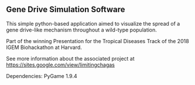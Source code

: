 ## Gene Drive Simulation Software

This simple python-based application aimed to visualize the spread of a gene drive-like mechanism throughout a wild-type population.

Part of the winning Presentation for the Tropical Diseases Track of the 2018 IGEM Biohackathon at Harvard.

See more information about the associated project at https://sites.google.com/view/limitingchagas

Dependencies:
PyGame 1.9.4
